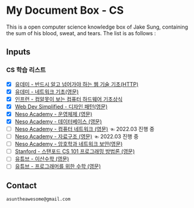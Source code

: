 # My Document Box - CS
This is a open computer science knowledge box of Jake Sung, containing the sum of his blood, sweat, and tears. The list is as follows :  

## Inputs 
### CS 학습 리스트
- [X] [유데미 - 반드시 알고 넘어가야 하는 웹 기술 기초(HTTP)](https://www.udemy.com/course/web-technology-fundamentals/)
- [X] [유데미 - 네트워크 기초(영문)](https://www.udemy.com/course/networking-concepts-for-beginners/learn/lecture/6060530?start=15#overview)
- [X] [인프런 - 컴알못이 보는 컴퓨터 하드웨어 기초상식](https://www.inflearn.com/course/%EC%BB%B4%ED%93%A8%ED%84%B0-%ED%95%98%EB%93%9C%EC%9B%A8%EC%96%B4-%EA%B8%B0%EC%B4%88%EC%83%81%EC%8B%9D/dashboard) 
- [X] [Web Dev Simplified - 디자인 패턴(영문)](https://youtube.com/playlist?list=PLZlA0Gpn_vH_CthENcPCM0Dww6a5XYC7f) 
- [X] [Neso Academy - 운영체제 (영문)](https://youtube.com/playlist?list=PLBlnK6fEyqRiVhbXDGLXDk_OQAeuVcp2O)
- [X] [Neso Academy - 데이터베이스 (영문)](https://www.youtube.com/playlist?list=PLBlnK6fEyqRi_CUQ-FXxgzKQ1dwr_ZJWZ) 
- [ ] [Neso Academy - 컴퓨터 네트워크 (영문)](https://youtube.com/playlist?list=PLBlnK6fEyqRgMCUAG0XRw78UA8qnv6jEx) ☜ 2022.03 진행 중
- [ ] [Neso Academy - 자료구조 (영문)](https://youtube.com/playlist?list=PLBlnK6fEyqRj9lld8sWIUNwlKfdUoPd1Y) ☜ 2022.03 진행 중 
- [ ] [Neso Academy - 암호학과 네트워크 보안(영문)](https://youtube.com/playlist?list=PLBlnK6fEyqRgJU3EsOYDTW7m6SUmW6kII)
- [ ] [Stanford - 스탠포드 CS 101 프로그래밍 방법론 (영문)](https://youtu.be/KkMDCCdjyW8)
- [ ] [유튜브 - 이산수학 (영문)](https://youtube.com/playlist?list=PLBlnK6fEyqRhqJPDXcvYlLfXPh37L89g3)
- [ ] [유튜브 - 프로그래머를 위한 수학 (영문)](https://youtube.com/playlist?list=PLWKjhJtqVAbndUuYBE5sVViMIvyzp_dB1)

## Contact
```
asuntheawesome@gmail.com
```